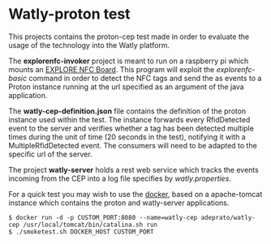 # Watly-proton test
This projects contains the proton-cep test made in order to evaluate the usage of the technology into the Watly platform.

The **explorenfc-invoker** project is meant to run on a raspberry pi which mounts an [EXPLORE NFC Board](https://www.element14.com/community/docs/DOC-71574/l/explore-nfc-board-for-raspberry-pi). This program will exploit the *explorenfc-basic* command in order to detect the NFC tags and send the as events to a Proton instance running at the url specified as an argument of the java application.

The **watly-cep-definition.json** file contains the definition of the proton instance used within the test. The instance forwards every RfidDetected event to the server and verifies whether a tag has been detected multiple times during the unit of time (20 seconds in the test), notifying it with a MultipleRfidDetected event. The consumers will need to be adapted to the specific url of the server.

The project **watly-server** holds a rest web service which tracks the events incoming from the CEP into a log file specifies by *watly.properties*.

For a quick test you may wish to use the [docker](https://hub.docker.com/r/adeprato/watly-cep/), based on a apache-tomcat instance which contains the proton and watly-server applications.

```
$ docker run -d -p CUSTOM_PORT:8080 --name=watly-cep adeprato/watly-cep /usr/local/tomcat/bin/catalina.sh run
$ ./smoketest.sh DOCKER_HOST CUSTOM_PORT

```
